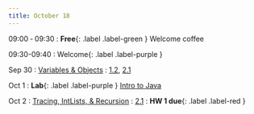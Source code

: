 ```yaml
---
title: October 18
---
```


09:00 &hyphen; 09:30
: **Free**{: .label .label-green } Welcome coffee

09:30-09:40
: Welcome{: .label .label-purple }

Sep 30
: [Variables & Objects](#)
  : [1.2](#), [2.1](#)

Oct 1
: **Lab**{: .label .label-purple } [Intro to Java](#)

Oct 2
: [Tracing, IntLists, & Recursion](#)
  : [2.1](#)
: **HW 1 due**{: .label .label-red }
